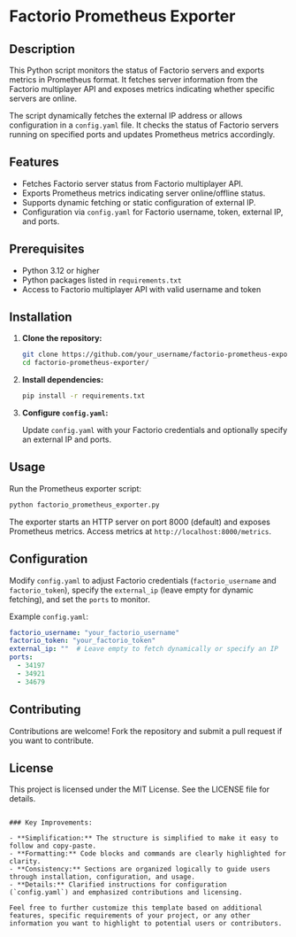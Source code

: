 # Factorio Prometheus Exporter

## Description

This Python script monitors the status of Factorio servers and exports metrics in Prometheus format. It fetches server information from the Factorio multiplayer API and exposes metrics indicating whether specific servers are online.

The script dynamically fetches the external IP address or allows configuration in a `config.yaml` file. It checks the status of Factorio servers running on specified ports and updates Prometheus metrics accordingly.

## Features

- Fetches Factorio server status from Factorio multiplayer API.
- Exports Prometheus metrics indicating server online/offline status.
- Supports dynamic fetching or static configuration of external IP.
- Configuration via `config.yaml` for Factorio username, token, external IP, and ports.

## Prerequisites

- Python 3.12 or higher
- Python packages listed in `requirements.txt`
- Access to Factorio multiplayer API with valid username and token

## Installation

1. **Clone the repository:**

   ```bash
   git clone https://github.com/your_username/factorio-prometheus-exporter.git
   cd factorio-prometheus-exporter/
   ```

2. **Install dependencies:**

   ```bash
   pip install -r requirements.txt
   ```

3. **Configure `config.yaml`:**

   Update `config.yaml` with your Factorio credentials and optionally specify an external IP and ports.

## Usage

Run the Prometheus exporter script:

```bash
python factorio_prometheus_exporter.py
```

The exporter starts an HTTP server on port 8000 (default) and exposes Prometheus metrics. Access metrics at `http://localhost:8000/metrics`.

## Configuration

Modify `config.yaml` to adjust Factorio credentials (`factorio_username` and `factorio_token`), specify the `external_ip` (leave empty for dynamic fetching), and set the `ports` to monitor.

Example `config.yaml`:

```yaml
factorio_username: "your_factorio_username"
factorio_token: "your_factorio_token"
external_ip: ""  # Leave empty to fetch dynamically or specify an IP
ports:
  - 34197
  - 34921
  - 34679
```

## Contributing

Contributions are welcome! Fork the repository and submit a pull request if you want to contribute.

## License

This project is licensed under the MIT License. See the LICENSE file for details.
```

### Key Improvements:

- **Simplification:** The structure is simplified to make it easy to follow and copy-paste.
- **Formatting:** Code blocks and commands are clearly highlighted for clarity.
- **Consistency:** Sections are organized logically to guide users through installation, configuration, and usage.
- **Details:** Clarified instructions for configuration (`config.yaml`) and emphasized contributions and licensing.

Feel free to further customize this template based on additional features, specific requirements of your project, or any other information you want to highlight to potential users or contributors.
